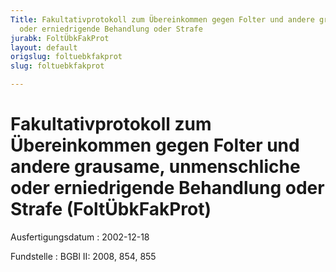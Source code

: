 ```yaml
---
Title: Fakultativprotokoll zum Übereinkommen gegen Folter und andere grausame, unmenschliche
  oder erniedrigende Behandlung oder Strafe
jurabk: FoltÜbkFakProt
layout: default
origslug: foltuebkfakprot
slug: foltuebkfakprot

---
```


# Fakultativprotokoll zum Übereinkommen gegen Folter und andere grausame, unmenschliche oder erniedrigende Behandlung oder Strafe (FoltÜbkFakProt)

Ausfertigungsdatum
:   2002-12-18

Fundstelle
:   BGBl II: 2008, 854, 855

